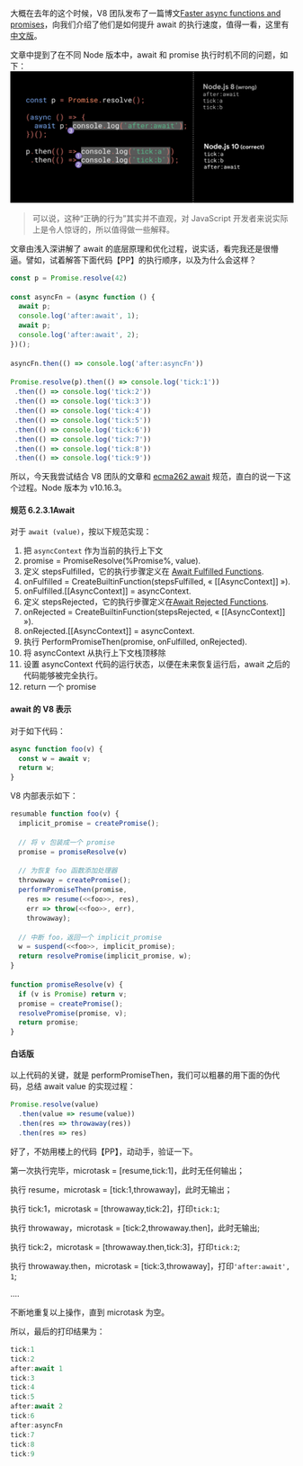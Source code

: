 大概在去年的这个时候，V8 团队发布了一篇博文[Faster async functions and promises](https://v8.dev/blog/fast-async)，向我们介绍了他们是如何提升 await 的执行速度，值得一看，这里有[中文版](https://v8.js.cn/blog/fast-async/)。

文章中提到了在不同 Node 版本中，await 和 promise 执行时机不同的问题，如下：
![await-bug-node-10](./await-bug-node-10.svg)

>可以说，这种“正确的行为”其实并不直观，对 JavaScript 开发者来说实际上是令人惊讶的，所以值得做一些解释。

文章由浅入深讲解了 await 的底层原理和优化过程，说实话，看完我还是很懵逼。譬如，试着解答下面代码【PP】的执行顺序，以及为什么会这样？
````js
const p = Promise.resolve(42)

const asyncFn = (async function () {
  await p; 
  console.log('after:await', 1);
  await p;
  console.log('after:await', 2);
})();

asyncFn.then(() => console.log('after:asyncFn'))

Promise.resolve(p).then(() => console.log('tick:1'))
 .then(() => console.log('tick:2'))
 .then(() => console.log('tick:3'))
 .then(() => console.log('tick:4')) 
 .then(() => console.log('tick:5')) 
 .then(() => console.log('tick:6')) 
 .then(() => console.log('tick:7')) 
 .then(() => console.log('tick:8')) 
 .then(() => console.log('tick:9')) 
````
所以，今天我尝试结合 V8 团队的文章和 [ecma262 await](https://tc39.es/ecma262/#await) 规范，直白的说一下这个过程。Node 版本为 v10.16.3。

#### 规范 6.2.3.1Await
对于 `await (value)`，按以下规范实现：
1.   把 `asyncContext` 作为当前的执行上下文
2.   promise = PromiseResolve(%Promise%, value).
3.   定义 stepsFulfilled，它的执行步骤定义在 [Await Fulfilled Functions](https://tc39.es/ecma262/#await-fulfilled).
4.   onFulfilled = CreateBuiltinFunction(stepsFulfilled, « [[AsyncContext]] »).
5.   onFulfilled.[[AsyncContext]] = asyncContext.
6.   定义 stepsRejected，它的执行步骤定义在[Await Rejected Functions](https://tc39.es/ecma262/#await-rejected).
7.   onRejected = CreateBuiltinFunction(stepsRejected, « [[AsyncContext]] »).
8.   onRejected.[[AsyncContext]] = asyncContext.
9.   执行 PerformPromiseThen(promise, onFulfilled, onRejected).
10.  将 asyncContext 从执行上下文栈顶移除
11.  设置 asyncContext 代码的运行状态，以便在未来恢复运行后，await 之后的代码能够被完全执行。
12.  return 一个 promise

#### await 的 V8 表示
对于如下代码：
````js
async function foo(v) {
  const w = await v;
  return w;
}
````
V8 内部表示如下：
````js
resumable function foo(v) {
  implicit_promise = createPromise();

  // 将 v 包装成一个 promise
  promise = promiseResolve(v)

  // 为恢复 foo 函数添加处理器
  throwaway = createPromise();
  performPromiseThen(promise,
    res => resume(<<foo>>, res),
    err => throw(<<foo>>, err),
    throwaway);

  // 中断 foo，返回一个 implicit_promise
  w = suspend(<<foo>>, implicit_promise);
  return resolvePromise(implicit_promise, w);
}

function promiseResolve(v) {
  if (v is Promise) return v;
  promise = createPromise();
  resolvePromise(promise, v);
  return promise;
}
````
#### 白话版
以上代码的关键，就是 performPromiseThen，我们可以粗暴的用下面的伪代码，总结 await value 的实现过程：
````js
Promise.resolve(value)
  .then(value => resume(value))
  .then(res => throwaway(res))
  .then(res => res)
````
好了，不妨用楼上的代码【PP】，动动手，验证一下。

第一次执行完毕，microtask = [resume,tick:1]，此时无任何输出；

执行 resume，microtask = [tick:1,throwaway]，此时无输出；

执行 tick:1，microtask = [throwaway,tick:2]，打印`tick:1`;

执行 throwaway，microtask = [tick:2,throwaway.then]，此时无输出;

执行 tick:2，microtask = [throwaway.then,tick:3]，打印`tick:2`;

执行 throwaway.then，microtask = [tick:3,throwaway]，打印`'after:await', 1`;

....

不断地重复以上操作，直到 microtask 为空。

所以，最后的打印结果为：
````js
tick:1
tick:2
after:await 1
tick:3
tick:4
tick:5
after:await 2
tick:6
after:asyncFn
tick:7
tick:8
tick:9
````